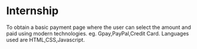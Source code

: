 # Internship
To obtain a basic payment page where the user can select the amount and paid using modern technologies.
eg. Gpay,PayPal,Credit Card.
Languages used are HTML,CSS,Javascript.
